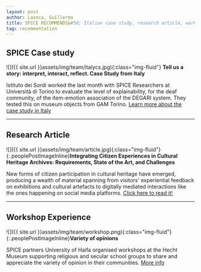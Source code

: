 ```yaml
---
layout: post
author: Laseca, Guillermo
title: SPICE RECOMMENDS&#58; Italian case study, research article, workshop
tag: recommentation
---
```


## SPICE Case study

![]({{ site.url }}assets/img/team/italycs.jpg){:class="img-fluid"}
**Tell us a story: interpret, interact, reflect. Case Study from Italy**

Istituto dei Sordi worked the last month with SPICE Researchers at Università di Torino to evaluate the level of explainability, for the deaf community, of the item-emotion association of the DEGARI system. They tested this on museum objects from GAM Torino. [Learn more about the case study in Italy](https://spice-h2020.eu/italy/)

***

## Research Article

![]({{ site.url }}assets/img/team/article.jpg){:class="img-fluid"}{:.peoplePostImageInline}**Integrating Citizen Experiences in Cultural Heritage Archives: Requirements, State of the Art, and Challenges**

New forms of citizen participation in cultural heritage have emerged, producing a wealth of material spanning from visitors' experiential feedback on exhibitions and cultural artefacts to digitally mediated interactions like the ones happening on social media platforms.
[Click here to read it!](https://dl.acm.org/doi/abs/10.1145/3477599)

***

## Workshop Experience

![]({{ site.url }}assets/img/team/workshop.png){:class="img-fluid"}{:.peoplePostImageInline}**Variety of opinions**

SPICE partners University of Haifa organised workshops at the Hecht Museum supporting religious and secular school groups to share and appreciate the variety of opinion in their communities.
[More info](https://spice-h2020.eu/israel/)